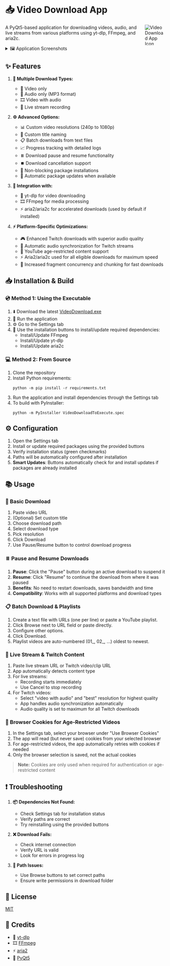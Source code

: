 # 📥 Video Download App


<img src="icons/app_icon.ico" width="64" height="64" alt="Video Download App Icon" align="right">

A PyQt5-based application for downloading videos, audio, and live streams from various platforms using yt-dlp, FFmpeg, and aria2c.

<details>
<summary>🖼️ Application Screenshots</summary>

<div align="center">
  <img src="img/main.png" width="800" alt="Main Window Interface">
  <p><em>Main Application Window</em></p>
  
  <img src="img/settings.png" width="800" alt="Settings Panel">
  <p><em>Settings and Package Management</em></p>
</div>
</details>

## ✨ Features

1. **📼 Multiple Download Types:**
   - 🎥 Video only
   - 🎵 Audio only (MP3 format)
   - 🎞️ Video with audio
   - 🔴 Live stream recording

2. **⚙️ Advanced Options:**
   - 📊 Custom video resolutions (240p to 1080p)
   - 📝 Custom title naming
   - 📋 Batch downloads from text files
   - 📈 Progress tracking with detailed logs
   - ⏸️ Download pause and resume functionality
   - ⏹️ Download cancellation support
   - 🔧 Non-blocking package installations
   - 🔄 Automatic package updates when available

3. **🔧 Integration with:**
   - 🚀 yt-dlp for video downloading
   - 🎞️ FFmpeg for media processing
   - ⚡ aria2/aria2c for accelerated downloads (used by default if installed)
   
4. **⚡ Platform-Specific Optimizations:**
   - 🎮 Enhanced Twitch downloads with superior audio quality
   - 🔄 Automatic audio synchronization for Twitch streams
   - 📱 YouTube age-restricted content support
   - ⚡ Aria2/aria2c used for all eligible downloads for maximum speed
   - 🧩 Increased fragment concurrency and chunking for fast downloads


## 📥 Installation & Build

### 💿 Method 1: Using the Executable
1. ⬇️ Download the latest [VideoDownload.exe](https://github.com/JaredJomar/Projects/raw/main/VideoDownload/VideoDownload.exe)
2. 🏃 Run the application
3. ⚙️ Go to the Settings tab
4. 🔧 Use the installation buttons to install/update required dependencies:
   - Install/Update FFmpeg
   - Install/Update yt-dlp
   - Install/Update aria2c

### 💻 Method 2: From Source
1. Clone the repository
2. Install Python requirements:
   ```pwsh
   python -m pip install -r requirements.txt
   ```
3. Run the application and install dependencies through the Settings tab
4. To build with PyInstaller:
     ```pwsh
     python -m PyInstaller VideoDownloadToExecute.spec
     ```

## ⚙️ Configuration

1. Open the Settings tab
2. Install or update required packages using the provided buttons
3. Verify installation status (green checkmarks)
4. Paths will be automatically configured after installation
5. **Smart Updates**: Buttons automatically check for and install updates if packages are already installed

## 📚 Usage

### 🔰 Basic Download
1. Paste video URL
2. (Optional) Set custom title
3. Choose download path
4. Select download type
5. Pick resolution
6. Click Download
7. Use Pause/Resume button to control download progress

### ⏸️ Pause and Resume Downloads
1. **Pause**: Click the "Pause" button during an active download to suspend it
2. **Resume**: Click "Resume" to continue the download from where it was paused
3. **Benefits**: No need to restart downloads, saves bandwidth and time
4. **Compatibility**: Works with all supported platforms and download types

### 📋 Batch Download & Playlists
1. Create a text file with URLs (one per line) or paste a YouTube playlist.
2. Click Browse next to URL field or paste directly.
3. Configure other options.
4. Click Download.
5. Playlist videos are auto-numbered (01_, 02_, …) oldest to newest.

### 🔴 Live Stream & Twitch Content
1. Paste live stream URL or Twitch video/clip URL
2. App automatically detects content type
3. For live streams:
   - Recording starts immediately
   - Use Cancel to stop recording
4. For Twitch videos:
   - Select "video with audio" and "best" resolution for highest quality
   - App handles audio synchronization automatically
   - Audio quality is set to maximum for all Twitch downloads

### 🍪 Browser Cookies for Age-Restricted Videos
1. In the Settings tab, select your browser under "Use Browser Cookies"
2. The app will read (but never save) cookies from your selected browser
3. For age-restricted videos, the app automatically retries with cookies if needed
4. Only the browser selection is saved, not the actual cookies

> **Note:** Cookies are only used when required for authentication or age-restricted content

## ❗ Troubleshooting

1. **📦 Dependencies Not Found:**
   - Check Settings tab for installation status
   - Verify paths are correct
   - Try reinstalling using the provided buttons

2. **❌ Download Fails:**
   - Check internet connection
   - Verify URL is valid
   - Look for errors in progress log

3. **📁 Path Issues:**
   - Use Browse buttons to set correct paths
   - Ensure write permissions in download folder

## 📄 License

[MIT](https://choosealicense.com/licenses/mit/)

## 👏 Credits

- 🚀 [yt-dlp](https://github.com/yt-dlp/yt-dlp)
- 🎞️ [FFmpeg](https://github.com/FFmpeg/FFmpeg)
- ⚡ [aria2](https://github.com/aria2/aria2)
- 🎨 [PyQt5](https://www.riverbankcomputing.com/software/pyqt/)
